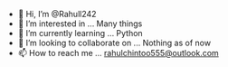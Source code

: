 - 👋 Hi, I’m @Rahull242
- 👀 I’m interested in ... Many things
- 🌱 I’m currently learning ... Python
- 💞️ I’m looking to collaborate on ... Nothing as of now
- 📫 How to reach me ... rahulchintoo555@outlook.com

<!---
Rahull242/Rahull242 is a ✨ special ✨ repository because its `README.md` (this file) appears on your GitHub profile.
You can click the Preview link to take a look at your changes.
--->
